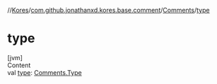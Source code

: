 //[Kores](../../index.md)/[com.github.jonathanxd.kores.base.comment](../index.md)/[Comments](index.md)/[type](type.md)



# type  
[jvm]  
Content  
val [type](type.md): [Comments.Type](-type/index.md)  



